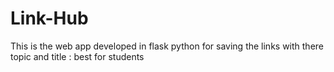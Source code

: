 # Link-Hub
This is the web app developed in flask python for saving the links with there topic and title : best for students
